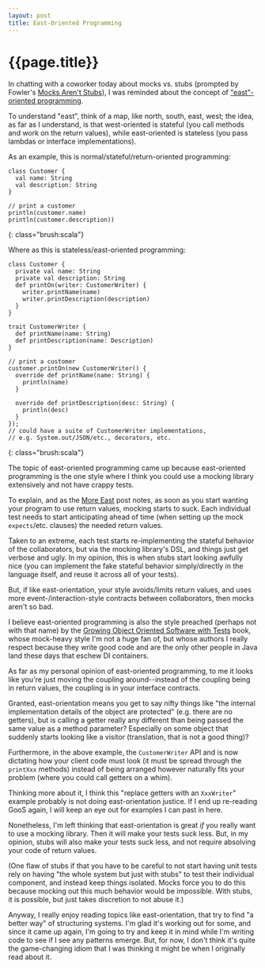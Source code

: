 ```yaml
---
layout: post
title: East-Oriented Programming
---
```


{{page.title}}
==============

In chatting with a coworker today about mocks vs. stubs (prompted by Fowler's [Mocks Aren't Stubs](http://martinfowler.com/articles/mocksArentStubs.html)), I was reminded about the concept of ["east"-oriented programming](http://jamesladdcode.com/2011/06/12/more-east-2/).

To understand "east", think of a map, like north, south, east, west; the idea, as far as I understand, is that west-oriented is stateful (you call methods and work on the return values), while east-oriented is stateless (you pass lambdas or interface implementations). 

As an example, this is normal/stateful/return-oriented programming:

    class Customer {
      val name: String
      val description: String 
    }

    // print a customer
    println(customer.name)
    println(customer.description))
{: class="brush:scala"}

Where as this is stateless/east-oriented programming:

    class Customer {
      private val name: String
      private val description: String 
      def printOn(writer: CustomerWriter) {
        writer.printName(name)
        writer.printDescription(description)
      }
    }

    trait CustomerWriter {
      def printName(name: String)
      def printDescription(name: Description)
    }

    // print a customer
    customer.printOn(new CustomerWriter() {
      override def printName(name: String) {
        println(name)
      }

      override def printDescription(desc: String) {
        println(desc)
      }
    });
    // could have a suite of CustomerWriter implementations,
    // e.g. System.out/JSON/etc., decorators, etc.
{: class="brush:scala"}

The topic of east-oriented programming came up because east-oriented programming is the one style where I think you could use a mocking library extensively and not have crappy tests.

To explain, and as the [More East](http://jamesladdcode.com/2011/06/12/more-east-2/) post notes, as soon as you start wanting your program to use return values, mocking starts to suck. Each individual test needs to start anticipating ahead of time (when setting up the mock `expects`/etc. clauses) the needed return values.

Taken to an extreme, each test starts re-implementing the stateful behavior of the collaborators, but via the mocking library's DSL, and things just get verbose and ugly. In my opinion, this is when stubs start looking awfully nice (you can implement the fake stateful behavior simply/directly in the language itself, and reuse it across all of your tests).

But, if like east-orientation, your style avoids/limits return values, and uses more event-/interaction-style contracts between collaborators, then mocks aren't so bad.

I believe east-oriented programming is also the style preached (perhaps not with that name) by the [Growing Object Oriented Software with Tests](http://www.growing-object-oriented-software.com/) book, whose mock-heavy style I'm not a huge fan of, but whose authors I really respect because they write good code and are the only other people in Java land these days that eschew DI containers.

As far as my personal opinion of east-oriented programming, to me it looks like you're just moving the coupling around--instead of the coupling being in return values, the coupling is in your interface contracts.

Granted, east-orientation means you get to say nifty things like "the internal implementation details of the object are protected" (e.g. there are no getters), but is calling a getter really any different than being passed the same value as a method parameter? Especially on some object that suddenly starts looking like a visitor (translation, that is not a good thing)?

Furthermore, in the above example, the `CustomerWriter` API and is now dictating how your client code must look (it must be spread through the `printXxx` methods) instead of being arranged however naturally fits your problem (where you could call getters on a whim).

Thinking more about it, I think this "replace getters with an `XxxWriter`" example probably is not doing east-orientation justice. If I end up re-reading GooS again, I will keep an eye out for examples I can past in here.

Nonetheless, I'm left thinking that east-orientation is great *if* you really want to use a mocking library. Then it will make your tests suck less. But, in my opinion, stubs will also make your tests suck less, and not require absolving your code of return values.

(One flaw of stubs if that you have to be careful to not start having unit tests rely on having "the whole system but just with stubs" to test their individual component, and instead keep things isolated. Mocks force you to do this because mocking out this much behavior would be impossible. With stubs, it is possible, but just takes discretion to not abuse it.)

Anyway, I really enjoy reading topics like east-orientation, that try to find "a better way" of structuring systems. I'm glad it's working out for some, and since it came up again, I'm going to try and keep it in mind while I'm writing code to see if I see any patterns emerge. But, for now, I don't think it's quite the game-changing idiom that I was thinking it might be when I originally read about it.



